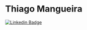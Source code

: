 # Thiago Mangueira

[![Linkedin Badge](https://img.shields.io/badge/-LinkedIn-blue?style=flat-square&logo=Linkedin&logoColor=white&link=https://www.linkedin.com/in/thirm/)](https://www.linkedin.com/in/tmangueira/)
